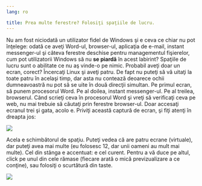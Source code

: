 ```yaml
---
lang: ro

title: Prea multe ferestre? Folosiţi spaţiile de lucru.
---
```


Nu am fost niciodată un utilizator fidel de Windows şi e ceva ce chiar
nu pot înţelege: odată ce aveţi Word-ul, browser-ul, aplicaţia de e-mail,
instant messenger-ul şi câteva ferestre deschise pentru managementul fişierelor,
cum pot utilizatorii Windows să nu <b>se piardă</b> în acest labirint?
Spaţiile de lucru sunt o abilitate ce nu aş vinde-o pe nimic. Probabil aveţi
doar un ecran, corect? Încercaţi Linux şi aveţi patru. De fapt nu puteţi să vă
uitaţi la toate patru în acelaşi timp, dar asta nu contează deoarece ochii
dumneavoastră nu pot să se uite în două direcţii simultan. Pe primul ecran, să punem
procesorul Word. Pe al doilea, instant messenger-ul. Pe al treilea, browserul.
Când scrieţi ceva în procesorul Word şi vreţi să verificaţi ceva pe web, nu mai trebuie
să căutaţi prin ferestre browser-ul. Doar accesaţi ecranul trei şi gata, acolo e.
Priviţi această captură de ecran, şi fiţi atenţi în dreapta jos:


<img src="Images/workspaces.png" border="0"/>

Acela e schimbătorul de spaţiu. Puteţi vedea că are patru ecrane (virtuale),
dar puteţi avea mai multe (eu folosesc 12, dar unii oameni au mult mai multe). Cel din stânga e
accentuat: e cel curent. Pentru a vă duce pe altul, click pe unul din cele rămase (fiecare arată
o mică previzualizare a ce conţine), sau folosiţi o scurtătură din taste.

<img src="Images/workspaces_full.png" border="0"/>




